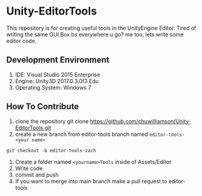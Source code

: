 # Unity-EditorTools
This repository is for creating useful tools in the UnityEngine Editor.
Tired of writing the same GUI.Box bs everywhere u go? me too, lets write some editor code.


## Development Environment
1. IDE: Visual Studio 2015 Enterprise
1. Engine: Unity3D 2017.0.3.0f3 Edu
1. Operating System: Windows 7

## How To Contribute
1. clone the repository git clone https://github.com/chuwilliamson/Unity-EditorTools.git
1. create a new branch from editor-tools branch named `editor-tools-<your name>`

~~~
git checkout -b editor-tools-zach
~~~

1. Create a folder named `<yourname>Tools` inside of Assets/Editor
1. Write code
1. commit and push
1. If you want to merge into main branch make a pull request to editor-tools
